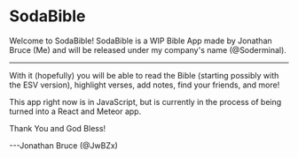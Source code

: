 # SodaBible
Welcome to SodaBible! SodaBible is a WIP Bible App made by Jonathan Bruce (Me) and will be released under my company's name (@Soderminal).
- - - - - - - - - -
With it (hopefully) you will be able to read the Bible (starting possibly with the ESV version), highlight verses, add notes, find your friends, and more!

This app right now is in JavaScript, but is currently in the process of being turned into a React and Meteor app.

Thank You and God Bless!

---Jonathan Bruce (@JwBZx)

